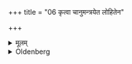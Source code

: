 +++
title = "06 कृत्वा चानुमन्त्रयेत लोहितेन"

+++

<details><summary>मूलम्</summary>

कृत्वा चानुमन्त्रयेत लोहितेन स्वधितिनेति ६
</details>

<details><summary>Oldenberg</summary>

6. And after he has done so, he should recite (over the two calves the Mantra), 'With metal, with the butcher's knife' (ibid. 7).
</details>
